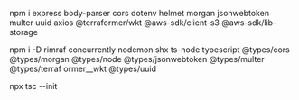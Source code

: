 npm i express body-parser cors dotenv helmet morgan jsonwebtoken multer uuid axios @terraformer/wkt @aws-sdk/client-s3 @aws-sdk/lib-storage

npm i -D rimraf concurrently nodemon shx ts-node typescript @types/cors @types/morgan @types/node @types/jsonwebtoken @types/multer @types/terraf
ormer\_\_wkt @types/uuid

npx tsc --init
